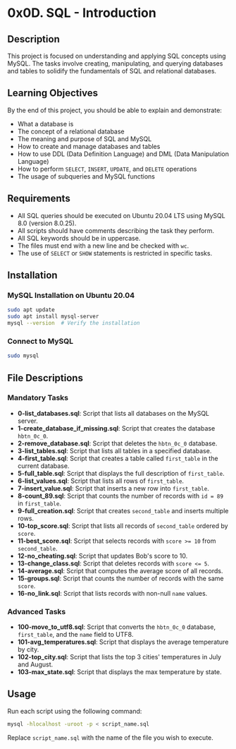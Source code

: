 # 0x0D. SQL - Introduction

## Description
This project is focused on understanding and applying SQL concepts using MySQL. The tasks involve creating, manipulating, and querying databases and tables to solidify the fundamentals of SQL and relational databases.

## Learning Objectives
By the end of this project, you should be able to explain and demonstrate:
- What a database is
- The concept of a relational database
- The meaning and purpose of SQL and MySQL
- How to create and manage databases and tables
- How to use DDL (Data Definition Language) and DML (Data Manipulation Language)
- How to perform `SELECT`, `INSERT`, `UPDATE`, and `DELETE` operations
- The usage of subqueries and MySQL functions

## Requirements
- All SQL queries should be executed on Ubuntu 20.04 LTS using MySQL 8.0 (version 8.0.25).
- All scripts should have comments describing the task they perform.
- All SQL keywords should be in uppercase.
- The files must end with a new line and be checked with `wc`.
- The use of `SELECT` or `SHOW` statements is restricted in specific tasks.

## Installation
### MySQL Installation on Ubuntu 20.04
```bash
sudo apt update
sudo apt install mysql-server
mysql --version  # Verify the installation
```

### Connect to MySQL
```bash
sudo mysql
```

## File Descriptions

### Mandatory Tasks
- **0-list_databases.sql**: Script that lists all databases on the MySQL server.
- **1-create_database_if_missing.sql**: Script that creates the database `hbtn_0c_0`.
- **2-remove_database.sql**: Script that deletes the `hbtn_0c_0` database.
- **3-list_tables.sql**: Script that lists all tables in a specified database.
- **4-first_table.sql**: Script that creates a table called `first_table` in the current database.
- **5-full_table.sql**: Script that displays the full description of `first_table`.
- **6-list_values.sql**: Script that lists all rows of `first_table`.
- **7-insert_value.sql**: Script that inserts a new row into `first_table`.
- **8-count_89.sql**: Script that counts the number of records with `id = 89` in `first_table`.
- **9-full_creation.sql**: Script that creates `second_table` and inserts multiple rows.
- **10-top_score.sql**: Script that lists all records of `second_table` ordered by `score`.
- **11-best_score.sql**: Script that selects records with `score >= 10` from `second_table`.
- **12-no_cheating.sql**: Script that updates Bob's score to 10.
- **13-change_class.sql**: Script that deletes records with `score <= 5`.
- **14-average.sql**: Script that computes the average score of all records.
- **15-groups.sql**: Script that counts the number of records with the same `score`.
- **16-no_link.sql**: Script that lists records with non-null `name` values.

### Advanced Tasks
- **100-move_to_utf8.sql**: Script that converts the `hbtn_0c_0` database, `first_table`, and the `name` field to UTF8.
- **101-avg_temperatures.sql**: Script that displays the average temperature by city.
- **102-top_city.sql**: Script that lists the top 3 cities' temperatures in July and August.
- **103-max_state.sql**: Script that displays the max temperature by state.

## Usage
Run each script using the following command:
```bash
mysql -hlocalhost -uroot -p < script_name.sql
```
Replace `script_name.sql` with the name of the file you wish to execute.

